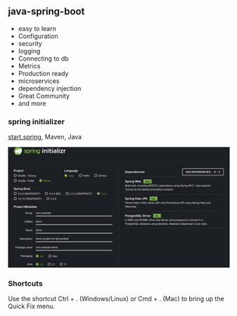 ## java-spring-boot

- easy to learn
- Configuration
- security
- logging
- Connecting to db
- Metrics
- Production ready
- microservices
- dependency injection
- Great Community
- and more

### spring initializer

[start.spring](https://start.spring.io/), Maven, Java

![spring initializer](images/spring-initializer.png)


### Shortcuts
Use the shortcut Ctrl + . (Windows/Linux) or Cmd + . (Mac) to bring up the Quick Fix menu.